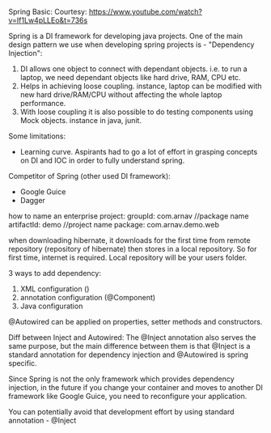 Spring Basic:
Courtesy: https://www.youtube.com/watch?v=If1Lw4pLLEo&t=736s

Spring is a DI framework for developing java projects.
One of the main design pattern we use when developing spring projects is - "Dependency Injection":
1) DI allows one object to connect with dependant objects. i.e. to run a laptop, we need dependant objects like hard drive, RAM, CPU etc.
2) Helps in achieving loose coupling. instance, laptop can be modified with new hard drive/RAM/CPU without affecting the whole laptop performance.
3) With loose coupling it is also possible to do testing components using Mock objects. instance in java, junit.

Some limitations:
- Learning curve. Aspirants had to go a lot of effort in grasping concepts on DI and IOC in order to fully understand spring.

Competitor of Spring (other used DI framework):
- Google Guice
- Dagger

how to name an enterprise project:
groupId: com.arnav //package name
artifactId: demo //project name
package: com.arnav.demo.web

when downloading <dependency>hibernate</dependency>, it downloads for the first time from remote repository (repository of hibernate) then stores in a local repository. So for first time, internet is required. Local repository will be your users folder.

3 ways to add dependency:
1) XML configuration (<bean id="xyz" class="com.arnav..">)
2) annotation configuration (@Component)
3) Java configuration

@Autowired can be applied on properties, setter methods and constructors.

Diff between Inject and Autowired:
The @Inject annotation also serves the same purpose,
but the main difference between them is that @Inject is a standard annotation
for dependency injection and @Autowired is spring specific.

Since Spring is not the only framework which provides dependency injection,
in the future if you change your container and moves to another DI framework
like Google Guice, you need to reconfigure your application.

You can potentially avoid that development effort by using standard annotation - @Inject



